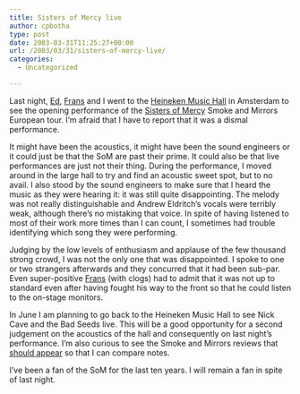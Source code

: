 ```yaml
---
title: Sisters of Mercy live
author: cpbotha
type: post
date: 2003-03-31T11:25:27+00:00
url: /2003/03/31/sisters-of-mercy-live/
categories:
  - Uncategorized

---
```

Last night, [Ed][1], [Frans][2] and I went to the [Heineken Music Hall][3] in Amsterdam to see the opening performance of the [Sisters of Mercy][4] Smoke and Mirrors European tour. I&#8217;m afraid that I have to report that it was a dismal performance.
  
<!--more-->


  
It might have been the acoustics, it might have been the sound engineers or it could just be that the SoM are past their prime. It could also be that live performances are just not their thing. During the performance, I moved around in the large hall to try and find an acoustic sweet spot, but to no avail. I also stood by the sound engineers to make sure that I heard the music as they were hearing it: it was still quite disappointing. The melody was not really distinguishable and Andrew Eldritch&#8217;s vocals were terribly weak, although there&#8217;s no mistaking that voice. In spite of having listened to most of their work more times than I can count, I sometimes had trouble identifying which song they were performing.

Judging by the low levels of enthusiasm and applause of the few thousand strong crowd, I was not the only one that was disappointed. I spoke to one or two strangers afterwards and they concurred that it had been sub-par. Even super-positive [Frans][2] (with clogs) had to admit that it was not up to standard even after having fought his way to the front so that he could listen to the on-stage monitors.

In June I am planning to go back to the Heineken Music Hall to see Nick Cave and the Bad Seeds live. This will be a good opportunity for a second judgement on the acoustics of the hall and consequently on last night&#8217;s performance. I&#8217;m also curious to see the Smoke and Mirrors reviews that [should appear][5] so that I can compare notes.

I&#8217;ve been a fan of the SoM for the last ten years. I will remain a fan in spite of last night.

 [1]: http://cpbotha.net/weblogs/chadwick/
 [2]: http://grotepass.nl/
 [3]: http://www.heinekenmusichall.nl/
 [4]: http://www.the-sisters-of-mercy.com/
 [5]: http://sisterstrading.com/Misc/tour2003.html